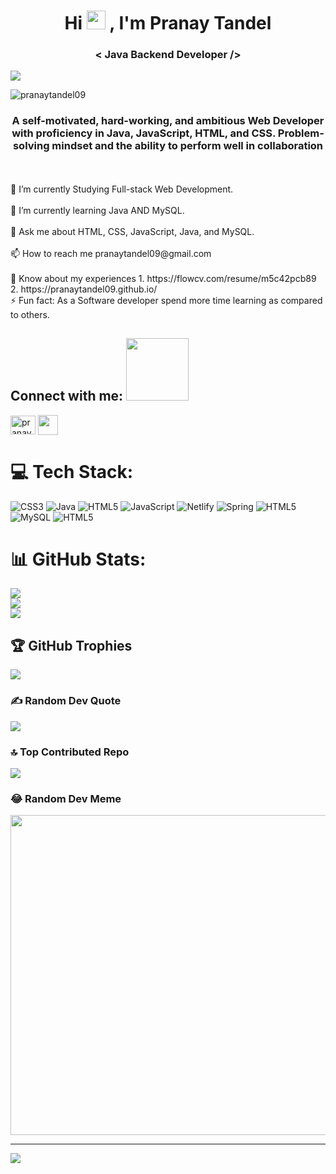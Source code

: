 <h1 align="center">Hi <img src="https://user-images.githubusercontent.com/39955420/147578264-bae0526c-028a-49d2-8af8-d08bb4edbd2a.gif" height="30" width="30">
, I'm Pranay Tandel</h1>
<h3 align="center">< Java Backend Developer /></h3>

<img src="https://user-images.githubusercontent.com/39955420/147578199-56632b69-b3e8-4d9f-97e2-f046a1c2cba0.gif" align="center"  />

<p align="left"> <img src="https://komarev.com/ghpvc/?username=kniranjan0&label=Profile%20views&color=0e75b6&style=flat" alt="pranaytandel09" /> </p>

<h3 align="center">A self-motivated, hard-working, and ambitious Web Developer with proficiency in Java, JavaScript, HTML, and CSS. Problem-solving mindset and the ability to perform well in collaboration</h3><br><br>🔭 I’m currently Studying Full-stack Web Development.<br><br>🌱 I’m currently learning Java AND MySQL.<br><br>💬 Ask me about HTML, CSS, JavaScript, Java, and MySQL.<br><br>📫 How to reach me pranaytandel09@gmail.com<br><br>📄 Know about my experiences 1. https://flowcv.com/resume/m5c42pcb89<br>2. https://pranaytandel09.github.io/<br>⚡ Fun fact: As a Software developer spend more time learning as compared to others.


<h2 align="left">Connect with me: <img src='https://raw.githubusercontent.com/ShahriarShafin/ShahriarShafin/main/Assets/handshake.gif' width="100px"></h2>
<p align="left">

<a href="https://www.linkedin.com/in/pranay-tandel-7270b7219/" target="blank"><img align="center" src="https://raw.githubusercontent.com/rahuldkjain/github-profile-readme-generator/master/src/images/icons/Social/linked-in-alt.svg" alt="pranaytandel09" height="30" width="40" /></a>
<a href = '[https://github.com/pranaytandel09]'> <img width = '32px' align= 'center' src="https://raw.githubusercontent.com/rahulbanerjee26/githubAboutMeGenerator/main/icons/github.svg"/></a>

# 💻 Tech Stack:
![CSS3](https://img.shields.io/badge/css3-%231572B6.svg?style=for-the-badge&logo=css3&logoColor=white) ![Java](https://img.shields.io/badge/java-%23ED8B00.svg?style=for-the-badge&logo=java&logoColor=white) ![HTML5](https://img.shields.io/badge/html5-%23E34F26.svg?style=for-the-badge&logo=html5&logoColor=white) ![JavaScript](https://img.shields.io/badge/javascript-%23323330.svg?style=for-the-badge&logo=javascript&logoColor=%23F7DF1E) ![Netlify](https://img.shields.io/badge/netlify-%23000000.svg?style=for-the-badge&logo=netlify&logoColor=#00C7B7) ![Spring](https://img.shields.io/badge/spring-%236DB33F.svg?style=for-the-badge&logo=spring&logoColor=white) ![HTML5](https://img.shields.io/badge/html5-%23E34F26.svg?style=for-the-badge&logo=html5&logoColor=white) ![MySQL](https://img.shields.io/badge/mysql-%2300f.svg?style=for-the-badge&logo=mysql&logoColor=white) ![HTML5](https://camo.githubusercontent.com/26647de33fe1227a701256ff1917a9d5ea2146c4aed4e8e8f011eee17fb14f78/68747470733a2f2f692e70696e696d672e636f6d2f6f726967696e616c732f66642f61372f63302f66646137633031386462396130396666306564323334393537653962323562392e676966)

# 📊 GitHub Stats:
![](https://github-readme-stats.vercel.app/api?username=pranaytandel09&theme=radical&hide_border=false&include_all_commits=true&count_private=true)<br/>
![](https://github-readme-streak-stats.herokuapp.com/?user=pranaytandel09&theme=radical&hide_border=false)<br/>
![](https://github-readme-stats.vercel.app/api/top-langs/?username=pranaytandel09&theme=radical&hide_border=false&include_all_commits=true&count_private=true&layout=compact)

## 🏆 GitHub Trophies
![](https://github-profile-trophy.vercel.app/?username=pranaytandel09&theme=radical&no-frame=false&no-bg=false&margin-w=4)

### ✍️ Random Dev Quote
![](https://quotes-github-readme.vercel.app/api?type=horizontal&theme=radical)

### 🔝 Top Contributed Repo
![](https://github-contributor-stats.vercel.app/api?username=pranaytandel09&limit=5&theme=dark&combine_all_yearly_contributions=true)

### 😂 Random Dev Meme
<img src="https://rm.up.railway.app/" width="512px"/>

---
[![](https://visitcount.itsvg.in/api?id=pranaytandel09&icon=0&color=0)](https://visitcount.itsvg.in)

<!-- Proudly created with GPRM ( https://gprm.itsvg.in ) -->
<!--
**pranaytandel09/pranaytandel09** is a ✨ _special_ ✨ repository because its `README.md` (this file) appears on your GitHub profile.

Here are some ideas to get you started:

- 🔭 I’m currently working on ...
- 🌱 I’m currently learning ...
- 👯 I’m looking to collaborate on ...
- 🤔 I’m looking for help with ...
- 💬 Ask me about ...
- 📫 How to reach me: ...
- 😄 Pronouns: ...
- ⚡ Fun fact: ...
-->

